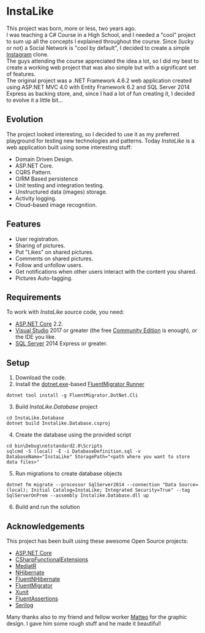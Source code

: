 # InstaLike
This project was born, more or less, two years ago.  
I was teaching a C# Course in a High School, and I needed a "cool" project to sum up all the concepts I explained throughout the course.
Since (lucky or not) a Social Network is "cool by default", I decided to create a simple [Instagram](https://www.instagram.com) clone.  
The guys attending the course appreciated the idea a lot, so I did my best to create a working web project that was also simple but with a significant set of features.  
The original project was a .NET Framework 4.6.2 web application created using ASP.NET MVC 4.0 with Entity Framework 6.2 and SQL Server 2014 Express as backing store, and, since I had a lot of fun creating it, I decided to evolve it a little bit...

## Evolution
The project looked interesting, so I decided to use it as my preferred playground for testing new technologies and patterns. Today *InstaLike* is a web application built using some interesting stuff:
 - Domain Driven Design. 
 - ASP.NET Core.
 - CQRS Pattern. 
 - O/RM Based persistence 
 - Unit testing and integration testing. 
 - Unstructured data (images) storage.
 - Activity logging.
 - Cloud-based image recognition.

## Features
 - User registration. 
 - Sharing of pictures. 
 - Put "Likes" on shared pictures. 
 - Comments on shared pictures. 
 - Follow and unfollow users. 
 - Get notifications when other users interact with the content you shared.
 - Pictures Auto-tagging.

## Requirements
To work with *InstaLike* source code, you need:
 - [ASP.NET Core](https://dotnet.microsoft.com/apps/aspnet) 2.2.
 - [Visual Studio](https://visualstudio.microsoft.com/) 2017 or greater (the free [Community Edition](https://visualstudio.microsoft.com/vs/community/) is enough), or the IDE you like.
 - [SQL Server](https://www.microsoft.com/en-us/sql-server/sql-server-downloads) 2014 Express or greater.

## Setup
1. Download the code.
2. Install the [dotnet.exe](https://docs.microsoft.com/en-us/dotnet/core/tools/dotnet)-based [FluentMigrator Runner](https://fluentmigrator.github.io/articles/runners/dotnet-fm.html)
```
dotnet tool install -g FluentMigrator.DotNet.Cli
```
3. Build *InstaLike.Database* project
```
cd InstaLike.Database
dotnet build Instalike.Database.csproj
```
4. Create the database using the provided script
```
cd bin\Debug\netstandard2.0\Scripts
sqlcmd -S (local) -E -i DatabaseDefinition.sql -v DatabaseName="InstaLike" StoragePath="<path where you want to store data files>"
```
5. Run migrations to create database objects
```
dotnet fm migrate --processor SqlServer2014 --connection "Data Source=(local); Initial Catalog=InstaLike; Integrated Security=True" --tag SqlServerOnPrem --assembly Instalike.Database.dll up
```
6. Build and run the solution

## Acknowledgements
This project has been built using these awesome Open Source projects:

- [ASP.NET Core](https://dotnet.microsoft.com/apps/aspnet)
- [CSharpFunctionalExtensions](https://github.com/vkhorikov/CSharpFunctionalExtensions)
- [MediatR](https://github.com/jbogard/MediatR)
- [NHibernate](https://github.com/nhibernate/nhibernate-core)
- [FluentNHibernate](https://github.com/FluentNHibernate/fluent-nhibernate)
- [FluentMigrator](https://fluentmigrator.github.io)
- [Xunit](https://xunit.net)
- [FluentAssertions](https://fluentassertions.com)
- [Serilog](https://serilog.net)

Many thanks  also to my friend and fellow worker [Matteo](https://github.com/cefla) for the graphic design. I gave him some rough stuff and he made it beautiful!
